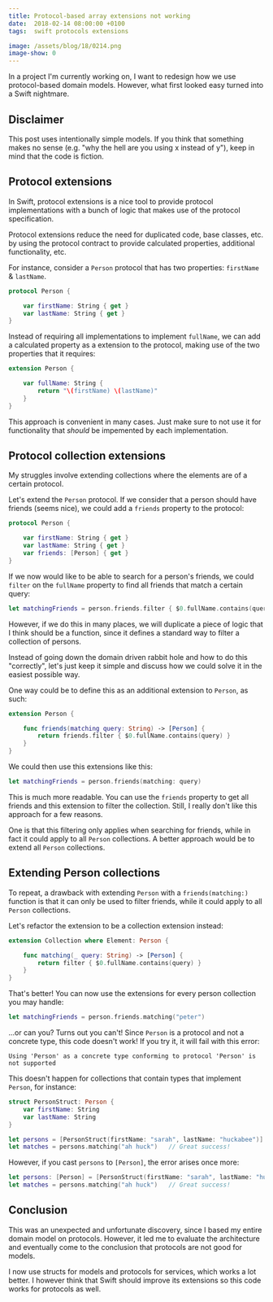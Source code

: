 ```yaml
---
title: Protocol-based array extensions not working
date:  2018-02-14 08:00:00 +0100
tags:  swift protocols extensions

image: /assets/blog/18/0214.png
image-show: 0
---
```


In a project I'm currently working on, I want to redesign how we use protocol-based domain models. However, what first looked easy turned into a Swift nightmare.


## Disclaimer

This post uses intentionally simple models. If you think that something makes no sense (e.g. "why the hell are you using x instead of y"), keep in mind that the code is fiction.


## Protocol extensions

In Swift, protocol extensions is a nice tool to provide protocol implementations with a bunch of logic that makes use of the protocol specification. 

Protocol extensions reduce the need for duplicated code, base classes, etc. by using the protocol contract to provide calculated properties, additional functionality, etc.

For instance, consider a `Person` protocol that has two properties: `firstName` & `lastName`. 

```swift
protocol Person {

    var firstName: String { get }
    var lastName: String { get }
}
```

Instead of requiring all implementations to implement `fullName`, we can add a calculated property as a extension to the protocol, making use of the two properties that it requires:

```swift
extension Person {

    var fullName: String {
        return "\(firstName) \(lastName)"
    }
}
```

This approach is convenient in many cases. Just make sure to not use it for functionality that *should* be impemented by each implementation.


## Protocol collection extensions

My struggles involve extending collections where the elements are of a certain protocol.

Let's extend the `Person` protocol. If we consider that a person should have friends (seems nice), we could add a `friends` property to the protocol:

```swift
protocol Person {

    var firstName: String { get }
    var lastName: String { get }
    var friends: [Person] { get }
}
```

If we now would like to be able to search for a person's friends, we could `filter` on the `fullName` property to find all friends that match a certain query:

```swift
let matchingFriends = person.friends.filter { $0.fullName.contains(query) }
```

However, if we do this in many places, we will duplicate a piece of logic that I think should be a function, since it defines a standard way to filter a collection of persons.

Instead of going down the domain driven rabbit hole and how to do this "correctly", let's just keep it simple and discuss how we could solve it in the easiest possible way. 

One way could be to define this as an additional extension to `Person`, as such:

```swift
extension Person {

    func friends(matching query: String) -> [Person] {
        return friends.filter { $0.fullName.contains(query) }
    }
}
```

We could then use this extensions like this:

```swift
let matchingFriends = person.friends(matching: query)
```

This is much more readable. You can use the `friends` property to get all friends and this extension to filter the collection. Still, I really don't like this approach for a few reasons. 

One is that this filtering only applies when searching for friends, while in fact it could apply to all `Person` collections. A better approach would be to extend all `Person` collections.


## Extending Person collections

To repeat, a drawback with extending `Person` with a `friends(matching:)` function is that it can only be used to filter friends, while it could apply to all `Person` collections.

Let's refactor the extension to be a collection extension instead:

```swift
extension Collection where Element: Person {

    func matching(_ query: String) -> [Person] {
        return filter { $0.fullName.contains(query) }
    }
}
```

That's better! You can now use the extensions for every person collection you may handle:

```swift
let matchingFriends = person.friends.matching("peter")
```

...or can you? Turns out you can't! Since `Person` is a protocol and not a concrete type, this code doesn't work! If you try it, it will fail with this error:

```
Using 'Person' as a concrete type conforming to protocol 'Person' is not supported
```

This doesn't happen for collections that contain types that implement `Person`, for
instance:

```swift
struct PersonStruct: Person {
    var firstName: String
    var lastName: String
}

let persons = [PersonStruct(firstName: "sarah", lastName: "huckabee")]
let matches = persons.matching("ah huck")   // Great success!
```

However, if you cast `persons` to `[Person]`, the error arises once more:

```swift
let persons: [Person] = [PersonStruct(firstName: "sarah", lastName: "huckabee")]
let matches = persons.matching("ah huck")   // Great success!
```


## Conclusion

This was an unexpected and unfortunate discovery, since I based my entire domain model on protocols. However, it led me to evaluate the architecture and eventually come to the conclusion that protocols are not good for models.

I now use structs for models and protocols for services, which works a lot better. I however think that Swift should improve its extensions so this code works for protocols as well.